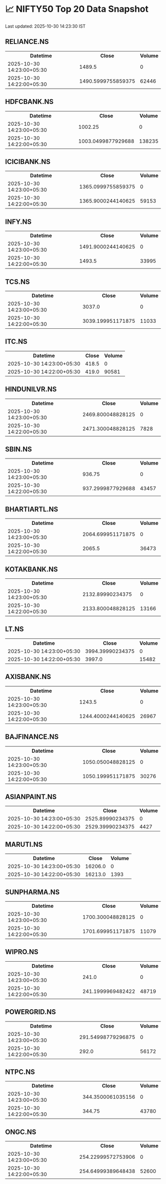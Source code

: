 # 📈 NIFTY50 Top 20 Data Snapshot

Last updated: 2025-10-30 14:23:30 IST

## RELIANCE.NS

<table>
  <tr><th>Datetime</th><th>Close</th><th>Volume</th></tr>
  <tr><td>2025-10-30 14:23:00+05:30</td><td>1489.5</td><td>0</td></tr>
  <tr><td>2025-10-30 14:22:00+05:30</td><td>1490.5999755859375</td><td>62446</td></tr>
</table>

## HDFCBANK.NS

<table>
  <tr><th>Datetime</th><th>Close</th><th>Volume</th></tr>
  <tr><td>2025-10-30 14:23:00+05:30</td><td>1002.25</td><td>0</td></tr>
  <tr><td>2025-10-30 14:22:00+05:30</td><td>1003.0499877929688</td><td>138235</td></tr>
</table>

## ICICIBANK.NS

<table>
  <tr><th>Datetime</th><th>Close</th><th>Volume</th></tr>
  <tr><td>2025-10-30 14:23:00+05:30</td><td>1365.0999755859375</td><td>0</td></tr>
  <tr><td>2025-10-30 14:22:00+05:30</td><td>1365.9000244140625</td><td>59153</td></tr>
</table>

## INFY.NS

<table>
  <tr><th>Datetime</th><th>Close</th><th>Volume</th></tr>
  <tr><td>2025-10-30 14:23:00+05:30</td><td>1491.9000244140625</td><td>0</td></tr>
  <tr><td>2025-10-30 14:22:00+05:30</td><td>1493.5</td><td>33995</td></tr>
</table>

## TCS.NS

<table>
  <tr><th>Datetime</th><th>Close</th><th>Volume</th></tr>
  <tr><td>2025-10-30 14:23:00+05:30</td><td>3037.0</td><td>0</td></tr>
  <tr><td>2025-10-30 14:22:00+05:30</td><td>3039.199951171875</td><td>11033</td></tr>
</table>

## ITC.NS

<table>
  <tr><th>Datetime</th><th>Close</th><th>Volume</th></tr>
  <tr><td>2025-10-30 14:23:00+05:30</td><td>418.5</td><td>0</td></tr>
  <tr><td>2025-10-30 14:22:00+05:30</td><td>419.0</td><td>90581</td></tr>
</table>

## HINDUNILVR.NS

<table>
  <tr><th>Datetime</th><th>Close</th><th>Volume</th></tr>
  <tr><td>2025-10-30 14:23:00+05:30</td><td>2469.800048828125</td><td>0</td></tr>
  <tr><td>2025-10-30 14:22:00+05:30</td><td>2471.300048828125</td><td>7828</td></tr>
</table>

## SBIN.NS

<table>
  <tr><th>Datetime</th><th>Close</th><th>Volume</th></tr>
  <tr><td>2025-10-30 14:23:00+05:30</td><td>936.75</td><td>0</td></tr>
  <tr><td>2025-10-30 14:22:00+05:30</td><td>937.2999877929688</td><td>43457</td></tr>
</table>

## BHARTIARTL.NS

<table>
  <tr><th>Datetime</th><th>Close</th><th>Volume</th></tr>
  <tr><td>2025-10-30 14:23:00+05:30</td><td>2064.699951171875</td><td>0</td></tr>
  <tr><td>2025-10-30 14:22:00+05:30</td><td>2065.5</td><td>36473</td></tr>
</table>

## KOTAKBANK.NS

<table>
  <tr><th>Datetime</th><th>Close</th><th>Volume</th></tr>
  <tr><td>2025-10-30 14:23:00+05:30</td><td>2132.89990234375</td><td>0</td></tr>
  <tr><td>2025-10-30 14:22:00+05:30</td><td>2133.800048828125</td><td>13166</td></tr>
</table>

## LT.NS

<table>
  <tr><th>Datetime</th><th>Close</th><th>Volume</th></tr>
  <tr><td>2025-10-30 14:23:00+05:30</td><td>3994.39990234375</td><td>0</td></tr>
  <tr><td>2025-10-30 14:22:00+05:30</td><td>3997.0</td><td>15482</td></tr>
</table>

## AXISBANK.NS

<table>
  <tr><th>Datetime</th><th>Close</th><th>Volume</th></tr>
  <tr><td>2025-10-30 14:23:00+05:30</td><td>1243.5</td><td>0</td></tr>
  <tr><td>2025-10-30 14:22:00+05:30</td><td>1244.4000244140625</td><td>26967</td></tr>
</table>

## BAJFINANCE.NS

<table>
  <tr><th>Datetime</th><th>Close</th><th>Volume</th></tr>
  <tr><td>2025-10-30 14:23:00+05:30</td><td>1050.050048828125</td><td>0</td></tr>
  <tr><td>2025-10-30 14:22:00+05:30</td><td>1050.199951171875</td><td>30276</td></tr>
</table>

## ASIANPAINT.NS

<table>
  <tr><th>Datetime</th><th>Close</th><th>Volume</th></tr>
  <tr><td>2025-10-30 14:23:00+05:30</td><td>2525.89990234375</td><td>0</td></tr>
  <tr><td>2025-10-30 14:22:00+05:30</td><td>2529.39990234375</td><td>4427</td></tr>
</table>

## MARUTI.NS

<table>
  <tr><th>Datetime</th><th>Close</th><th>Volume</th></tr>
  <tr><td>2025-10-30 14:23:00+05:30</td><td>16206.0</td><td>0</td></tr>
  <tr><td>2025-10-30 14:22:00+05:30</td><td>16213.0</td><td>1393</td></tr>
</table>

## SUNPHARMA.NS

<table>
  <tr><th>Datetime</th><th>Close</th><th>Volume</th></tr>
  <tr><td>2025-10-30 14:23:00+05:30</td><td>1700.300048828125</td><td>0</td></tr>
  <tr><td>2025-10-30 14:22:00+05:30</td><td>1701.699951171875</td><td>11079</td></tr>
</table>

## WIPRO.NS

<table>
  <tr><th>Datetime</th><th>Close</th><th>Volume</th></tr>
  <tr><td>2025-10-30 14:23:00+05:30</td><td>241.0</td><td>0</td></tr>
  <tr><td>2025-10-30 14:22:00+05:30</td><td>241.1999969482422</td><td>48719</td></tr>
</table>

## POWERGRID.NS

<table>
  <tr><th>Datetime</th><th>Close</th><th>Volume</th></tr>
  <tr><td>2025-10-30 14:23:00+05:30</td><td>291.54998779296875</td><td>0</td></tr>
  <tr><td>2025-10-30 14:22:00+05:30</td><td>292.0</td><td>56172</td></tr>
</table>

## NTPC.NS

<table>
  <tr><th>Datetime</th><th>Close</th><th>Volume</th></tr>
  <tr><td>2025-10-30 14:23:00+05:30</td><td>344.3500061035156</td><td>0</td></tr>
  <tr><td>2025-10-30 14:22:00+05:30</td><td>344.75</td><td>43780</td></tr>
</table>

## ONGC.NS

<table>
  <tr><th>Datetime</th><th>Close</th><th>Volume</th></tr>
  <tr><td>2025-10-30 14:23:00+05:30</td><td>254.22999572753906</td><td>0</td></tr>
  <tr><td>2025-10-30 14:22:00+05:30</td><td>254.64999389648438</td><td>52600</td></tr>
</table>

